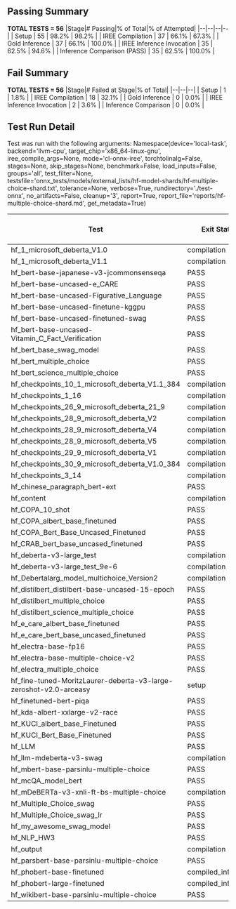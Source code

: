 ## Passing Summary

**TOTAL TESTS = 56**
|Stage|# Passing|% of Total|% of Attempted|
|--|--|--|--|
| Setup | 55 | 98.2% | 98.2% |
| IREE Compilation | 37 | 66.1% | 67.3% |
| Gold Inference | 37 | 66.1% | 100.0% |
| IREE Inference Invocation | 35 | 62.5% | 94.6% |
| Inference Comparison (PASS) | 35 | 62.5% | 100.0% |
## Fail Summary

**TOTAL TESTS = 56**
|Stage|# Failed at Stage|% of Total|
|--|--|--|
| Setup | 1 | 1.8% |
| IREE Compilation | 18 | 32.1% |
| Gold Inference | 0 | 0.0% |
| IREE Inference Invocation | 2 | 3.6% |
| Inference Comparison | 0 | 0.0% |
## Test Run Detail
Test was run with the following arguments:
Namespace(device='local-task', backend='llvm-cpu', target_chip='x86_64-linux-gnu', iree_compile_args=None, mode='cl-onnx-iree', torchtolinalg=False, stages=None, skip_stages=None, benchmark=False, load_inputs=False, groups='all', test_filter=None, testsfile='onnx_tests/models/external_lists/hf-model-shards/hf-multiple-choice-shard.txt', tolerance=None, verbose=True, rundirectory='./test-onnx', no_artifacts=False, cleanup='3', report=True, report_file='reports/hf-multiple-choice-shard.md', get_metadata=True)

| Test | Exit Status | Mean Benchmark Time (ms) | Notes |
|--|--|--|--|
| hf_1_microsoft_deberta_V1.0 | compilation | None | |
| hf_1_microsoft_deberta_V1.1 | compilation | None | |
| hf_bert-base-japanese-v3-jcommonsenseqa | PASS | None | |
| hf_bert-base-uncased-e_CARE | PASS | None | |
| hf_bert-base-uncased-Figurative_Language | PASS | None | |
| hf_bert-base-uncased-finetune-kggpu | PASS | None | |
| hf_bert-base-uncased-finetuned-swag | PASS | None | |
| hf_bert-base-uncased-Vitamin_C_Fact_Verification | PASS | None | |
| hf_bert_base_swag_model | PASS | None | |
| hf_bert_multiple_choice | PASS | None | |
| hf_bert_science_multiple_choice | PASS | None | |
| hf_checkpoints_10_1_microsoft_deberta_V1.1_384 | compilation | None | |
| hf_checkpoints_1_16 | compilation | None | |
| hf_checkpoints_26_9_microsoft_deberta_21_9 | compilation | None | |
| hf_checkpoints_28_9_microsoft_deberta_V2 | compilation | None | |
| hf_checkpoints_28_9_microsoft_deberta_V4 | compilation | None | |
| hf_checkpoints_28_9_microsoft_deberta_V5 | compilation | None | |
| hf_checkpoints_29_9_microsoft_deberta_V1 | compilation | None | |
| hf_checkpoints_30_9_microsoft_deberta_V1.0_384 | compilation | None | |
| hf_checkpoints_3_14 | compilation | None | |
| hf_chinese_paragraph_bert-ext | PASS | None | |
| hf_content | compilation | None | |
| hf_COPA_10_shot | PASS | None | |
| hf_COPA_albert_base_finetuned | PASS | None | |
| hf_COPA_Bert_Base_Uncased_Finetuned | PASS | None | |
| hf_CRAB_bert_base_uncased_finetuned | PASS | None | |
| hf_deberta-v3-large_test | compilation | None | |
| hf_deberta-v3-large_test_9e-6 | compilation | None | |
| hf_Debertalarg_model_multichoice_Version2 | compilation | None | |
| hf_distilbert_distilbert-base-uncased-15-epoch | PASS | None | |
| hf_distilbert_multiple_choice | PASS | None | |
| hf_distilbert_science_multiple_choice | PASS | None | |
| hf_e_care_albert_base_finetuned | PASS | None | |
| hf_e_care_bert_base_uncased_finetuned | PASS | None | |
| hf_electra-base-fp16 | PASS | None | |
| hf_electra-base-multiple-choice-v2 | PASS | None | |
| hf_electra_multiple_choice | PASS | None | |
| hf_fine-tuned-MoritzLaurer-deberta-v3-large-zeroshot-v2.0-arceasy | setup | None | |
| hf_finetuned-bert-piqa | PASS | None | |
| hf_kda-albert-xxlarge-v2-race | PASS | None | |
| hf_KUCI_albert_base_Finetuned | PASS | None | |
| hf_KUCI_Bert_Base_Finetuned | PASS | None | |
| hf_LLM | PASS | None | |
| hf_llm-mdeberta-v3-swag | compilation | None | |
| hf_mbert-base-parsinlu-multiple-choice | PASS | None | |
| hf_mcQA_model_bert | PASS | None | |
| hf_mDeBERTa-v3-xnli-ft-bs-multiple-choice | compilation | None | |
| hf_Multiple_Choice_swag | PASS | None | |
| hf_Multiple_Choice_swag_lr | PASS | None | |
| hf_my_awesome_swag_model | PASS | None | |
| hf_NLP_HW3 | PASS | None | |
| hf_output | compilation | None | |
| hf_parsbert-base-parsinlu-multiple-choice | PASS | None | |
| hf_phobert-base-finetuned | compiled_inference | None | |
| hf_phobert-large-finetuned | compiled_inference | None | |
| hf_wikibert-base-parsinlu-multiple-choice | PASS | None | |
